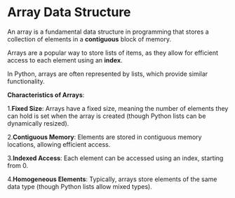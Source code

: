 <h1> Array Data Structure</h1>

An array is a fundamental data structure in programming that stores a collection of elements in a <b>contiguous</b> block of memory.</br>

Arrays are a popular way to store lists of items, as they allow for efficient access to each element using an <b>index</b>.</br>

In Python, arrays are often represented by lists, which provide similar functionality.</br>

<b>Characteristics of Arrays</b>:</br>

1.<b>Fixed Size</b>: 
Arrays have a fixed size, meaning the number of elements they can hold is set when the array is created (though Python lists can be dynamically resized).</br>

2.<b>Contiguous Memory</b>:
Elements are stored in contiguous memory locations, allowing efficient access.</br>

3.<b>Indexed Access</b>:
Each element can be accessed using an index, starting from 0.</br>

4.<b>Homogeneous Elements</b>:
Typically, arrays store elements of the same data type (though Python lists allow mixed types).</br>

